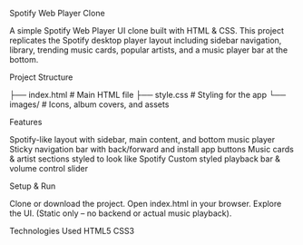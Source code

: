 Spotify Web Player Clone

A simple Spotify Web Player UI clone built with HTML & CSS.
This project replicates the Spotify desktop player layout including sidebar navigation, library, trending music cards, popular artists, and a music player bar at the bottom.

Project Structure

├── index.html   # Main HTML file
├── style.css    # Styling for the app
└── images/      # Icons, album covers, and assets

Features

Spotify-like layout with sidebar, main content, and bottom music player
Sticky navigation bar with back/forward and install app buttons
Music cards & artist sections styled to look like Spotify
Custom styled playback bar & volume control slider

Setup & Run

Clone or download the project.
Open index.html in your browser.
Explore the UI. (Static only – no backend or actual music playback).

Technologies Used
HTML5
CSS3
